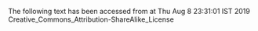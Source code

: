 The following text has been accessed from at Thu Aug 8 23:31:01 IST 2019
Creative_Commons_Attribution-ShareAlike_License
